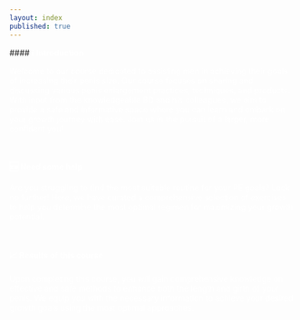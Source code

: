 ```yaml
---
layout: index
published: true
---
```

<link rel="stylesheet" href="https://cdn.jsdelivr.net/npm/sweetalert2@11.0.20/dist/sweetalert2.min.css">
<script src="https://cdn.jsdelivr.net/npm/sweetalert2@11.0.20/dist/sweetalert2.all.min.js"></script>
#### <b><font color="white">ℹ️ Introduction</font></b>

<font color="white">Welcome to our course dedicated to assisting men in achieving their goals of increasing their penis size. Our course focuses on sharing and discussing various penis enlargement practices, techniques, and products. With input from the knowledgeable BD and his colleagues, we aim to provide a safe and informative space where you can learn and embark on your growth journey with ease. Join us in the pursuit of a larger, more confident you!</font>

<br> 

#### <b><font color="white">🆘 Need some help</font></b>

<font color="white">Are you struggling to find the most suitable routine for your PE goals? Look no further! Here, we have curated a comprehensive selection of exercises to help you determine the most optimal regimen for maximizing your growth potential.</font>

<br> 

#### <b><font color="white">📈 Results of this course</font></b>

<font color="white">Upon completing this course, you will gain comprehensive knowledge on effective and safe methods to enhance both the length and girth of your penis. We equip you with the necessary information to achieve your desired growth goals using the most optimal approaches.</font>
<script>
// Your JavaScript code
document.addEventListener("DOMContentLoaded", function () {
  // Define the verification code (you can fetch this from an API or any other source)
  const correctVerificationCode = "1234"; // Replace this with your actual verification code

  // Custom function to validate the entered code
  function validateVerificationCode(inputValue) {
    return inputValue === correctVerificationCode;
  }

  // Function to show the SweetAlert with a text input
  function showVerificationAlert() {
    Swal.fire({
      title: "Enter Verification Code",
      html: '<input type="text" id="verificationInput" class="swal2-input" placeholder="Verification code">',
      focusConfirm: false,
      allowOutsideClick: () => !Swal.isLoading(), // Prevent clicking outside
      preConfirm: () => {
        const inputValue = document.getElementById("verificationInput").value;
        if (validateVerificationCode(inputValue)) {
          // Code is correct, close the alert
          return true;
        } else {
          // Code is incorrect, show an error message and prevent closing the alert
          Swal.showValidationMessage("Invalid verification code");
          return false;
        }
      },
    }).then((result) => {
      // Handle the result (true if verification succeeded, false otherwise)
      if (result.isConfirmed) {
        // Perform actions if verification is successful
        console.log("Verification successful!");
      } else {
        // Perform actions if verification failed or alert was closed without entering a code
        console.log("Verification failed or alert closed.");
      }
    });
  }

  // Attach the function to the button click event
  document.querySelector("button").addEventListener("click", showVerificationAlert);
});
</script>
